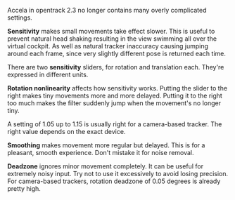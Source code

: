 Accela in opentrack 2.3 no longer contains many overly complicated settings.

**Sensitivity** makes small movements take effect slower. This is useful to prevent natural head shaking resulting in the view swimming all over the virtual cockpit. As well as natural tracker inaccuracy causing jumping around each frame, since very slightly different pose is returned each time.

There are two **sensitivity** sliders, for rotation and translation each. They're expressed in different units.

**Rotation nonlinearity** affects how sensitivity works. Putting the slider to the right makes tiny movements more and more delayed. Putting it to the right too much makes the filter suddenly jump when the movement's no longer tiny.

A setting of 1.05 up to 1.15 is usually right for a camera-based tracker. The right value depends on the exact device.

**Smoothing** makes movement more regular but delayed. This is for a pleasant, smooth experience. Don't mistake it for noise removal.

**Deadzone** ignores minor movement completely. It can be useful for extremely noisy input. Try not to use it excessively to avoid losing precision. For camera-based trackers, rotation deadzone of 0.05 degrees is already pretty high.